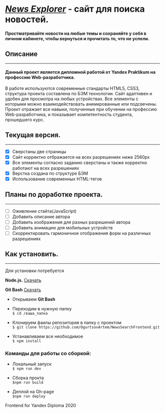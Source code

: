 ***[News Explorer](https://ogurtsovartem.github.io/NewsSearchFrontend/)*** - сайт для поиска новостей.
========================================

#### Простматривайте новости на любые темы и сохраняйте у себя в личном кабинете, чтобы вернуться и прочитать то, что не успели.

## Описание 
-----------------------------------
#### Данный проект является дипломной работой от Yandex Praktikum на профессию Web-разработчика. 
 В работе используются современные стандарты HTML5, CSS3, структура проекта составлена по БЭМ технологии.
 Сайт адаптивен и удобен для просмотра на любых устройствах.
 Все элементы с которыми можно взаимодействовать анимированные или подсвечены.
 Проект отражает все навыки, полученные при обучении на профессию Web-разработчика, и показывает компетентность студента, прошедшего курс.


## Текущая версия.
-----------------------------------
- [x] Сверстаны две страницы
- [x] Сайт корректно отбражается на всех разрешениях ниже 2560px
- [x] Все элементы согласно заданию сверстаны и также корректно работают на всех разрешениях
- [x] Верстка создана по структуре БЭМ
- [x] Использование современных HTML-тегов

## Планы по доработке проекта.
-----------------------------------

- [ ] Оживление стайта(JavaScript)
- [ ] Добавить описание автора
- [ ] Добавить изображения для разных разрешений автора
- [ ] Добавить анимацию для мобильных устройств
- [ ] Скорректировать гармоничное отображения форм на различных разрешениях

## Как установить.
-----------------------------------

Для установки потребуется 

**Node.js.** [Скачать](https://nodejs.org/en/download/)

**Git Bash** [Скачать](https://git-scm.com/downloads)

* Открываем **Git Bash**
* Переходим в нужную папку  
`$ cd /ваша_папка`

* Клонируем фаилы репозитория в папку с проектом  
 `$ git clone https://github.com/OgurtsovArtem/NewsSearchFrontend.git`

* Устанавливаем все необходимое  
`$ npm install` 

### Команды для работы со сборкой: 

* Локальный запуск  
`$ npm run dev`

* Сборка прокта   
`$npm run build`

* Деплой на Gh-page  
`$npm run deploy`


Frontend for Yandex Diploma 2020
